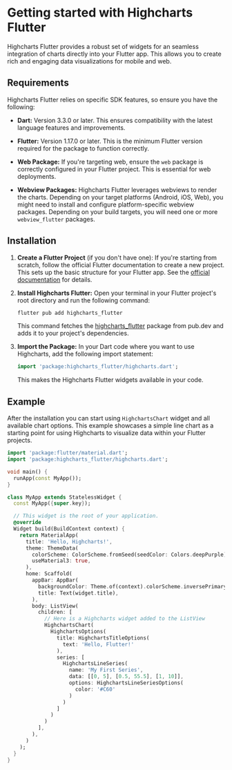# Getting started with Highcharts Flutter

Highcharts Flutter provides a robust set of widgets for an seamless integration
of charts directly into your Flutter app.  This allows you to create rich and
engaging data visualizations for mobile and web.


## Requirements

Highcharts Flutter relies on specific SDK features, so ensure you have the
following:

*   **Dart:** Version 3.3.0 or later.
    This ensures compatibility with the latest language features and improvements.

*   **Flutter:** Version 1.17.0 or later.
    This is the minimum Flutter version required for the package to function correctly.

*   **Web Package:**
    If you're targeting web, ensure the `web` package is correctly configured
    in your Flutter project.  This is essential for web deployments.

*   **Webview Packages:**  Highcharts Flutter leverages webviews to render the
    charts.  Depending on your target platforms (Android, iOS, Web), you might
    need to install and configure platform-specific webview packages.  Depending
    on your build targets, you will need one or more `webview_flutter` packages.



## Installation

1.  **Create a Flutter Project** (if you don't have one):
    If you're starting from scratch, follow the official Flutter documentation
    to create a new project.  This sets up the basic structure for your Flutter
    app.  See the [official documentation](https://docs.flutter.dev/get-started)
    for details.

2.  **Install Highcharts Flutter:**
    Open your terminal in your Flutter project's root directory and run the
    following command:

    ```bash
    flutter pub add highcharts_flutter
    ```

    This command fetches the [highcharts_flutter](https://pub.dev/packages/highcharts_flutter)
    package from pub.dev and adds it to your project's dependencies.

3.  **Import the Package:**
    In your Dart code where you want to use Highcharts, add the following import
    statement:

    ```dart
    import 'package:highcharts_flutter/highcharts.dart';
    ```

    This makes the Highcharts Flutter widgets available in your code.



## Example

After the installation you can start using `HighchartsChart` widget and all
available chart options.  This example showcases a simple line chart as a
starting point for using Highcharts to visualize data within your Flutter
projects.

```dart
import 'package:flutter/material.dart';
import 'package:highcharts_flutter/highcharts.dart';

void main() {
  runApp(const MyApp());
}

class MyApp extends StatelessWidget {
  const MyApp({super.key});

  // This widget is the root of your application.
  @override
  Widget build(BuildContext context) {
    return MaterialApp(
      title: 'Hello, Highcharts!',
      theme: ThemeData(
        colorScheme: ColorScheme.fromSeed(seedColor: Colors.deepPurple),
        useMaterial3: true,
      ),
      home: Scaffold(
        appBar: AppBar(
          backgroundColor: Theme.of(context).colorScheme.inversePrimary,
          title: Text(widget.title),
        ),
        body: ListView(
          children: [
            // Here is a Highcharts widget added to the ListView
            HighchartsChart(
              HighchartsOptions(
                title: HighchartsTitleOptions(
                  text: 'Hello, Flutter!'
                ),
                series: [
                  HighchartsLineSeries(
                    name: 'My First Series',
                    data: [[0, 5], [0.5, 55.5], [1, 10]],
                    options: HighchartsLineSeriesOptions(
                      color: '#C60'
                    )
                  )
                ]
              )
            )
          ],
        ),
      )
    );
  }
}
```
